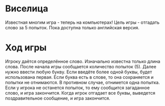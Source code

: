 # Виселица
Известная многим игра - теперь на компьютерах! Цель игры - отгадать слово за 5 попыток. Пока доступна только английская версия.
# Ход игры
Игроку даётся определённое слово. Изначально известна только длина слова. После начала игры сообщается количество попыток (5). Далее нужно ввести любую букву. Если введёте более одной буквы, будет использована первая. Если буква есть в слове, то она сохраняется и попытки не отнимаются. В противном случае, отнимется одна попытка. Если у игрока не останется попыток, то ему сообщится загаданное слово, и игра закончится. Когда игрок отгадает все буквы, выведется поздравительное сообщение, и игра закончится.
